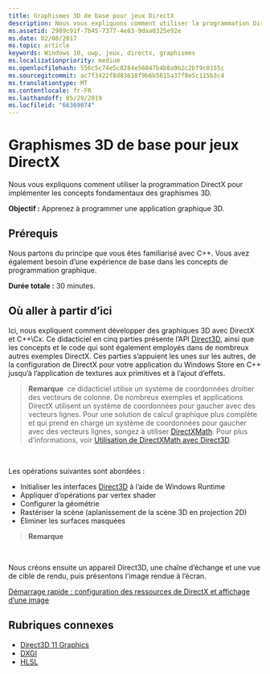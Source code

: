 ```yaml
---
title: Graphismes 3D de base pour jeux DirectX
description: Nous vous expliquons comment utiliser la programmation DirectX pour implémenter les concepts fondamentaux des graphismes 3D.
ms.assetid: 2989c91f-7b45-7377-4e83-9daa0325e92e
ms.date: 02/08/2017
ms.topic: article
keywords: Windows 10, uwp, jeux, directx, graphismes
ms.localizationpriority: medium
ms.openlocfilehash: 556c5c74e5c8284e56047b4b8a9b2c2bf9c0155c
ms.sourcegitcommit: ac7f3422f8d83618f9b6b5615a37f8e5c115b3c4
ms.translationtype: MT
ms.contentlocale: fr-FR
ms.lasthandoff: 05/29/2019
ms.locfileid: "66369074"
---
```

# <a name="basic-3d-graphics-for-directx-games"></a>Graphismes 3D de base pour jeux DirectX



Nous vous expliquons comment utiliser la programmation DirectX pour implémenter les concepts fondamentaux des graphismes 3D.

**Objectif :** Apprenez à programmer une application graphique 3D.

## <a name="prerequisites"></a>Prérequis


Nous partons du principe que vous êtes familiarisé avec C++. Vous avez également besoin d’une expérience de base dans les concepts de programmation graphique.

**Durée totale :** 30 minutes.

## <a name="where-to-go-from-here"></a>Où aller à partir d’ici


Ici, nous expliquent comment développer des graphiques 3D avec DirectX et C++\\Cx. Ce didacticiel en cinq parties présente l’API [Direct3D](https://docs.microsoft.com/windows/desktop/direct3d), ainsi que les concepts et le code qui sont également employés dans de nombreux autres exemples DirectX. Ces parties s’appuient les unes sur les autres, de la configuration de DirectX pour votre application du Windows Store en C++ jusqu’à l’application de textures aux primitives et à l’ajout d’effets.

> **Remarque**  ce didacticiel utilise un système de coordonnées droitier des vecteurs de colonne. De nombreux exemples et applications DirectX utilisent un système de coordonnées pour gaucher avec des vecteurs lignes. Pour une solution de calcul graphique plus complète et qui prend en charge un système de coordonnées pour gaucher avec des vecteurs lignes, songez à utiliser [DirectXMath](https://docs.microsoft.com/windows/desktop/dxmath/directxmath-portal). Pour plus d’informations, voir [Utilisation de DirectXMath avec Direct3D](https://docs.microsoft.com/windows/desktop/dxmath/pg-xnamath-migration-d3dx).

 

Les opérations suivantes sont abordées :

-   Initialiser les interfaces [Direct3D](https://docs.microsoft.com/windows/desktop/direct3d) à l’aide de Windows Runtime
-   Appliquer d’opérations par vertex shader
-   Configurer la géométrie
-   Rastériser la scène (aplanissement de la scène 3D en projection 2D)
-   Éliminer les surfaces masquées

> **Remarque**  

 

Nous créons ensuite un appareil Direct3D, une chaîne d’échange et une vue de cible de rendu, puis présentons l’image rendue à l’écran.

[Démarrage rapide : configuration des ressources de DirectX et affichage d’une image](setting-up-directx-resources.md)

## <a name="related-topics"></a>Rubriques connexes


* [Direct3D 11 Graphics](https://docs.microsoft.com/windows/desktop/direct3d11/atoc-dx-graphics-direct3d-11)
* [DXGI](https://docs.microsoft.com/windows/desktop/direct3ddxgi/dx-graphics-dxgi)
* [HLSL](https://docs.microsoft.com/windows/desktop/direct3dhlsl/dx-graphics-hlsl)

 

 




